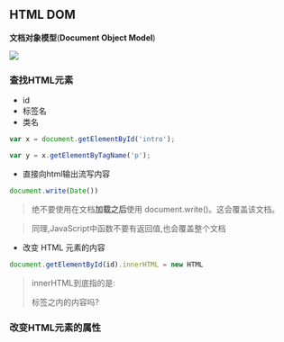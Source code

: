 ## HTML DOM

**文档对象模型**\(**Document Object Model**\)

![](http://www.w3school.com.cn/i/ct_htmltree.gif)

### 查找HTML元素

* id
* 标签名
* 类名



```js
var x = document.getElementById('intro');
```



```js
var y = x.getElementByTagName('p');
```



* 直接向html输出流写内容

```js
document.write(Date())
```

> 绝不要使用在文档**加载之后**使用 document.write\(\)。这会覆盖该文档。



> 同理,JavaScript中函数不要有返回值,也会覆盖整个文档



* 改变 HTML 元素的内容

```js
document.getElementById(id).innerHTML = new HTML
```

> innerHTML到底指的是:
>
> 标签之内的内容吗?



### 改变HTML元素的属性








